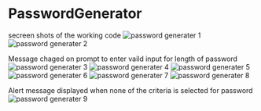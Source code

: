 # PasswordGenerator
secreen shots of the working code
![password generater 1](https://github.com/mrunmaigadbail/PasswordGenerator/assets/141286475/546c2b40-f823-4d24-8bef-54605aa578ac)
![password generater 2](https://github.com/mrunmaigadbail/PasswordGenerator/assets/141286475/f5e56881-ad65-4424-95f6-74861f678644)

Message chaged on prompt to enter vaild input for length of password
![password generater 3](https://github.com/mrunmaigadbail/PasswordGenerator/assets/141286475/65376822-752c-4dd8-9ff3-8f5d2e87d879)
![password generater 4](https://github.com/mrunmaigadbail/PasswordGenerator/assets/141286475/f41b7592-b7c6-469f-9473-b2026205f64c)
![password generater 5](https://github.com/mrunmaigadbail/PasswordGenerator/assets/141286475/1c43090e-98d8-4cb9-bf4f-0c8f5d4066a2)
![password generater 6](https://github.com/mrunmaigadbail/PasswordGenerator/assets/141286475/55b5253b-abea-4b96-8d04-fbb075a25942)
![password generater 7](https://github.com/mrunmaigadbail/PasswordGenerator/assets/141286475/16434ffb-e9d1-4356-b329-584cae0ad1b4)
![password generater 8](https://github.com/mrunmaigadbail/PasswordGenerator/assets/141286475/17cb2575-5be1-4537-b462-025fa67d3c4a)

Alert message displayed when none of the criteria is selected for password
![password generater 9](https://github.com/mrunmaigadbail/PasswordGenerator/assets/141286475/c3dfb197-77f9-4442-8678-a873f427281e)






